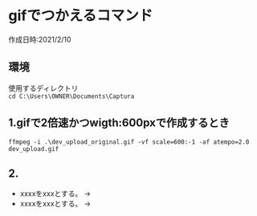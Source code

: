 # gifでつかえるコマンド
作成日時:2021/2/10

## 環境
使用するディレクトリ   
`cd C:\Users\OWNER\Documents\Captura`

## 1.gifで2倍速かつwigth:600pxで作成するとき
`ffmpeg -i .\dev_upload_original.gif -vf scale=600:-1 -af atempo=2.0 dev_upload.gif`

## 2.
* xxxxをxxxとする。
→
* xxxxをxxxとする。
→
